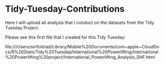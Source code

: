 # Tidy-Tuesday-Contributions
Here I will upload all analysis that I conduct on the datasets from the Tidy Tuesday Project.


Please see this first file that I created for this Tidy Tuesday:

file:///Users/sirifolstad/Library/Mobile%20Documents/com~apple~CloudDocs/R%20Stats/Tidy%20Tuesday/International%20Powerlifting/International%20Powerlifting%20project/International_Powerlifting_Analysis_SHF.html
